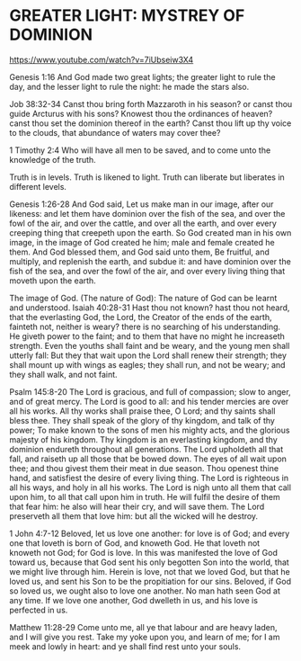 # GREATER LIGHT: MYSTREY OF DOMINION
https://www.youtube.com/watch?v=7iUbseiw3X4

Genesis 1:16 And God made two great lights; the greater light to rule the day, and the lesser light to rule the night: he made the stars also.

Job 38:32-34 Canst thou bring forth Mazzaroth in his season? or canst thou guide Arcturus with his sons?
Knowest thou the ordinances of heaven? canst thou set the dominion thereof in the earth?
Canst thou lift up thy voice to the clouds, that abundance of waters may cover thee?

1 Timothy 2:4 Who will have all men to be saved, and to come unto the knowledge of the truth.

Truth is in levels.
Truth is likened to light.
Truth can liberate but liberates in different levels.

Genesis 1:26-28 And God said, Let us make man in our image, after our likeness: and let them have dominion over the fish of the sea, and over the fowl of the air, and over the cattle, and over all the earth, and over every creeping thing that creepeth upon the earth.
So God created man in his own image, in the image of God created he him; male and female created he them.
And God blessed them, and God said unto them, Be fruitful, and multiply, and replenish the earth, and subdue it: and have dominion over the fish of the sea, and over the fowl of the air, and over every living thing that moveth upon the earth.

The image of God. (The nature of God): The nature of God can be learnt and understood.
  Isaiah 40:28-31 Hast thou not known? hast thou not heard, that the everlasting God, the Lord, the Creator of the ends of the earth, fainteth not, neither is weary? there is no searching of his understanding.
  He giveth power to the faint; and to them that have no might he increaseth strength.
  Even the youths shall faint and be weary, and the young men shall utterly fall:
  But they that wait upon the Lord shall renew their strength; they shall mount up with wings as eagles; they shall run, and not be weary; and they shall walk, and not faint.

  Psalm 145:8-20 The Lord is gracious, and full of compassion; slow to anger, and of great mercy.
  The Lord is good to all: and his tender mercies are over all his works.
  All thy works shall praise thee, O Lord; and thy saints shall bless thee.
  They shall speak of the glory of thy kingdom, and talk of thy power;
  To make known to the sons of men his mighty acts, and the glorious majesty of his kingdom.
  Thy kingdom is an everlasting kingdom, and thy dominion endureth throughout all generations.
  The Lord upholdeth all that fall, and raiseth up all those that be bowed down.
  The eyes of all wait upon thee; and thou givest them their meat in due season.
  Thou openest thine hand, and satisfiest the desire of every living thing.
  The Lord is righteous in all his ways, and holy in all his works.
  The Lord is nigh unto all them that call upon him, to all that call upon him in truth.
  He will fulfil the desire of them that fear him: he also will hear their cry, and will save them.
  The Lord preserveth all them that love him: but all the wicked will he destroy.

  1 John 4:7-12 Beloved, let us love one another: for love is of God; and every one that loveth is born of God, and knoweth God.
  He that loveth not knoweth not God; for God is love.
  In this was manifested the love of God toward us, because that God sent his only begotten Son into the world, that we might live through him.
  Herein is love, not that we loved God, but that he loved us, and sent his Son to be the propitiation for our sins.
  Beloved, if God so loved us, we ought also to love one another.
  No man hath seen God at any time. If we love one another, God dwelleth in us, and his love is perfected in us.

  Matthew 11:28-29 Come unto me, all ye that labour and are heavy laden, and I will give you rest.
  Take my yoke upon you, and learn of me; for I am meek and lowly in heart: and ye shall find rest unto your souls.
  
